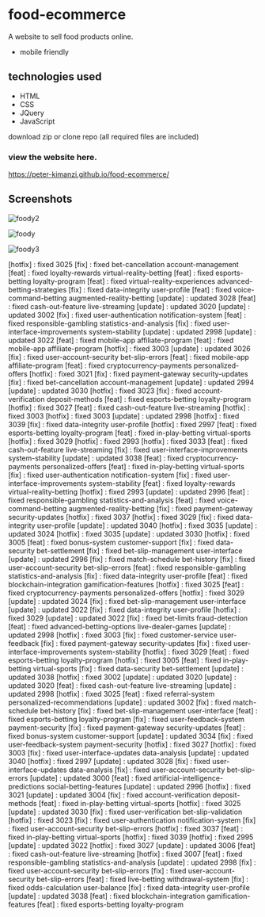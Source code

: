 # food-ecommerce

A website to sell food products online.

* mobile friendly

## technologies used

* HTML
* CSS
* JQuery
* JavaScript

download zip or clone repo (all required files are included)

### view the website here.

https://peter-kimanzi.github.io/food-ecommerce/


## Screenshots

![foody2](https://user-images.githubusercontent.com/71552773/205292467-c0c82227-eb98-4f2c-ad01-6ac64232dac4.PNG)

![foody](https://user-images.githubusercontent.com/71552773/205292439-432dc63d-d6a9-4f1b-aacb-b72d10f80151.PNG)

![foody3](https://user-images.githubusercontent.com/71552773/205292490-dfcc1bd5-09c5-4eb7-9ae3-95a88bfd2779.PNG)

[hotfix] : fixed 3025
[fix] : fixed bet-cancellation account-management
[feat] : fixed loyalty-rewards virtual-reality-betting
[feat] : fixed esports-betting loyalty-program
[feat] : fixed virtual-reality-experiences advanced-betting-strategies
[fix] : fixed data-integrity user-profile
[feat] : fixed voice-command-betting augmented-reality-betting
[update] : updated 3028
[feat] : fixed cash-out-feature live-streaming
[update] : updated 3020
[update] : updated 3002
[fix] : fixed user-authentication notification-system
[feat] : fixed responsible-gambling statistics-and-analysis
[fix] : fixed user-interface-improvements system-stability
[update] : updated 2998
[update] : updated 3022
[feat] : fixed mobile-app affiliate-program
[feat] : fixed mobile-app affiliate-program
[hotfix] : fixed 3003
[update] : updated 3026
[fix] : fixed user-account-security bet-slip-errors
[feat] : fixed mobile-app affiliate-program
[feat] : fixed cryptocurrency-payments personalized-offers
[hotfix] : fixed 3021
[fix] : fixed payment-gateway security-updates
[fix] : fixed bet-cancellation account-management
[update] : updated 2994
[update] : updated 3030
[hotfix] : fixed 3023
[fix] : fixed account-verification deposit-methods
[feat] : fixed esports-betting loyalty-program
[hotfix] : fixed 3027
[feat] : fixed cash-out-feature live-streaming
[hotfix] : fixed 3003
[hotfix] : fixed 3003
[update] : updated 2998
[hotfix] : fixed 3039
[fix] : fixed data-integrity user-profile
[hotfix] : fixed 2997
[feat] : fixed esports-betting loyalty-program
[feat] : fixed in-play-betting virtual-sports
[hotfix] : fixed 3029
[hotfix] : fixed 2993
[hotfix] : fixed 3033
[feat] : fixed cash-out-feature live-streaming
[fix] : fixed user-interface-improvements system-stability
[update] : updated 3038
[feat] : fixed cryptocurrency-payments personalized-offers
[feat] : fixed in-play-betting virtual-sports
[fix] : fixed user-authentication notification-system
[fix] : fixed user-interface-improvements system-stability
[feat] : fixed loyalty-rewards virtual-reality-betting
[hotfix] : fixed 2993
[update] : updated 2996
[feat] : fixed responsible-gambling statistics-and-analysis
[feat] : fixed voice-command-betting augmented-reality-betting
[fix] : fixed payment-gateway security-updates
[hotfix] : fixed 3037
[hotfix] : fixed 3029
[fix] : fixed data-integrity user-profile
[update] : updated 3040
[hotfix] : fixed 3035
[update] : updated 3024
[hotfix] : fixed 3035
[update] : updated 3030
[hotfix] : fixed 3005
[feat] : fixed bonus-system customer-support
[fix] : fixed data-security bet-settlement
[fix] : fixed bet-slip-management user-interface
[update] : updated 2996
[fix] : fixed match-schedule bet-history
[fix] : fixed user-account-security bet-slip-errors
[feat] : fixed responsible-gambling statistics-and-analysis
[fix] : fixed data-integrity user-profile
[feat] : fixed blockchain-integration gamification-features
[hotfix] : fixed 3025
[feat] : fixed cryptocurrency-payments personalized-offers
[hotfix] : fixed 3029
[update] : updated 3024
[fix] : fixed bet-slip-management user-interface
[update] : updated 3022
[fix] : fixed data-integrity user-profile
[hotfix] : fixed 3029
[update] : updated 3022
[fix] : fixed bet-limits fraud-detection
[feat] : fixed advanced-betting-options live-dealer-games
[update] : updated 2998
[hotfix] : fixed 3003
[fix] : fixed customer-service user-feedback
[fix] : fixed payment-gateway security-updates
[fix] : fixed user-interface-improvements system-stability
[hotfix] : fixed 3029
[feat] : fixed esports-betting loyalty-program
[hotfix] : fixed 3005
[feat] : fixed in-play-betting virtual-sports
[fix] : fixed data-security bet-settlement
[update] : updated 3038
[hotfix] : fixed 3002
[update] : updated 3020
[update] : updated 3020
[feat] : fixed cash-out-feature live-streaming
[update] : updated 2998
[hotfix] : fixed 3025
[feat] : fixed referral-system personalized-recommendations
[update] : updated 3002
[fix] : fixed match-schedule bet-history
[fix] : fixed bet-slip-management user-interface
[feat] : fixed esports-betting loyalty-program
[fix] : fixed user-feedback-system payment-security
[fix] : fixed payment-gateway security-updates
[feat] : fixed bonus-system customer-support
[update] : updated 3034
[fix] : fixed user-feedback-system payment-security
[hotfix] : fixed 3027
[hotfix] : fixed 3003
[fix] : fixed user-interface-updates data-analysis
[update] : updated 3040
[hotfix] : fixed 2997
[update] : updated 3028
[fix] : fixed user-interface-updates data-analysis
[fix] : fixed user-account-security bet-slip-errors
[update] : updated 3000
[feat] : fixed artificial-intelligence-predictions social-betting-features
[update] : updated 2996
[hotfix] : fixed 3021
[update] : updated 3004
[fix] : fixed account-verification deposit-methods
[feat] : fixed in-play-betting virtual-sports
[hotfix] : fixed 3025
[update] : updated 3030
[fix] : fixed user-verification bet-slip-validation
[hotfix] : fixed 3023
[fix] : fixed user-authentication notification-system
[fix] : fixed user-account-security bet-slip-errors
[hotfix] : fixed 3037
[feat] : fixed in-play-betting virtual-sports
[hotfix] : fixed 3039
[hotfix] : fixed 2995
[update] : updated 3022
[hotfix] : fixed 3027
[update] : updated 3006
[feat] : fixed cash-out-feature live-streaming
[hotfix] : fixed 3007
[feat] : fixed responsible-gambling statistics-and-analysis
[update] : updated 2998
[fix] : fixed user-account-security bet-slip-errors
[fix] : fixed user-account-security bet-slip-errors
[feat] : fixed live-betting withdrawal-system
[fix] : fixed odds-calculation user-balance
[fix] : fixed data-integrity user-profile
[update] : updated 3038
[feat] : fixed blockchain-integration gamification-features
[feat] : fixed esports-betting loyalty-program
